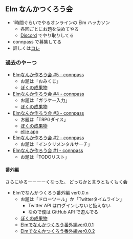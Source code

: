 ## Elm なんかつくろう会

- 1時間ぐらいでやるオンラインの Elm ハッカソン
    - 各回ごとにお題を決めてやる
    - [Discord](https://discord.gg/AJncbK) でやり取りしてる
- connpass で募集してる
- 詳しくは[コレ](https://scrapbox.io/ababup1192/Elmなんか作ろう会)

### 過去のやーつ

- [Elmなんか作ろう会 #5 - connpass](https://connpass.com/event/75853/)
    - お題は「おみくじ」
    - [ぼくの成果物](https://matsubara0507.github.io/elm-nankatsukuro/work/5)
- [Elmなんか作ろう会 #4 - connpass](https://connpass.com/event/75364/)
    - お題は「ガラケー入力」
    - [ぼくの成果物](https://matsubara0507.github.io/elm-nankatsukuro/work/4)
- [Elmなんか作ろう会 #3 - connpass](https://connpass.com/event/75299/)
    - お題は「TRPGダイス」
    - [ぼくの成果物](https://matsubara0507.github.io/elm-nankatsukuro/work/3)
    - [ellie app](https://ellie-app.com/8NgK44sXra1/2)
- [Elmなんか作ろう会 #2 - connpass](https://connpass.com/event/75130/)
    - お題は「インクリメンタルサーチ」
- [Elmなんか作ろう会 #1 - connpass](https://connpass.com/event/75048/)
    - お題は「TODOリスト」

#### 番外編

さらにゆるーーーーくなった。
どっちかと言うともくもく会

- Elmでなんかつくろう番外編 ver0.0.n
    - お題は「ドローツール」か「Twitterタイムライン」
        - Twitter API はログインしないと扱えない
        - なので僕は GitHub API で遊んでる
    - [ぼくの成果物](https://matsubara0507.github.io/elm-nankatsukuro/work/0.x.y#matsubara0507)
    - [Elmでなんかつくろう番外編ver0.0.1](https://connpass.com/event/77975/)
    - [Elmでなんかつくろう番外編ver0.0.2](https://connpass.com/event/78386/)
